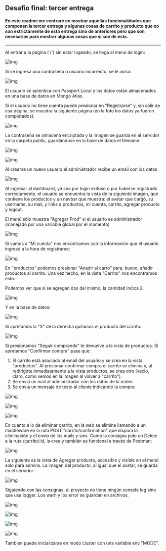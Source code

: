 ## Desafio final: tercer entrega
#### En este readme me centraré en mostrar aquellas funcionalidades que componen la tercer entrega y algunas cosas de carrito y producto que no son estrictamente de esta entrega sino de anteriores pero que son necesarias para mostrar algunas cosas que sí son de esta.
----------------------------------------------

Al entrar a la página ('/') sin estar logeado, se llega al menú de login:

![img](https://imgur.com/MqSHQY5.jpg)

Si se ingresa una contraseña o usuario incorrecto, se le avisa:

![img](https://imgur.com/ch4rI9P.jpg)

El usuario se autentica con Passport Local y los datos están almacenados en una base de datos en Mongo Atlas.

Si el usuario no tiene cuenta puede presionar en "Registrarse" y, sin salir de esa página, se muestra la siguiente página (en la foto los datos ya fueron completados):

![img](https://imgur.com/cD0mqgv.jpg)

La contraseña se almacena encriptada y la imagen se guarda en el servidor en la carpeta public, guardándose en la base de datos el filename.

![img](https://imgur.com/2n4ptVI.jpg)

![img](https://imgur.com/hRxKPLT.jpg)

Al crearse un nuevo usuario el administrador recibe un email con los datos

![img](https://imgur.com/V0q96va.jpg)

Al ingresar al dashboard, ya sea por login exitoso o por haberse registrado correctamente, el usuario se encuentra la vista de la siguiente imagen, que contiene los productos y un navbar que muestra: el avatar que cargó, su username, su mail, y links a productos, mi cuenta, carrito, agregar producto y logout.

El menú sólo muestra "Agregar Prod" si el usuario es administrador (manejado por una variable global por el momento)

![img](https://imgur.com/yhVyGXQ.jpg)

Si vamos a "Mi cuenta" nos encontramos con la información que el usuario ingresó a la hora de registrarse:

![img](https://imgur.com/hjtBvcd.jpg)

En "productos" podemos presionar "Anadir al carro" para, bueno, añadir productos al carrito. Una vez hecho, en la vista "Carrito" nos encontramos esto:

Podemos ver que si se agregan dos del mismo, la cantidad indica 2.

![img](https://imgur.com/t6ehAqe.jpg)

Y en la base de datos:

![img](https://imgur.com/bA9h6rm.jpg)

Si apretamos la "X" de la derecha quitamos el producto del carrito:

![img](https://imgur.com/ERahhSK.jpg)

Si presionamos "Seguir comprando" te devuelve a la vista de productos. Si apretamos "Confirmar compra" pasa que:

1. El carrito está asociado al email del usuario y se crea en la vista "productos". Al presionar confirmar compra el carrito se elimina y, al redirigirte inmediatamente a la vista productos, se crea otro (vacio, claro, como vemos en la imagen al volver a "carrito").
2. Se envia un mail al administrador con los datos de la orden.
3. Se envia un mensaje de texto al cliente indicando la compra.

![img](https://imgur.com/L3Zlvmf.jpg)

![img](https://imgur.com/V0yhbbE.jpg)

![img](https://imgur.com/fopnZ5c.jpg)

En cuanto a lo de eliminar carrito, en la web se elimina llamando a un middleware en la ruta POST "carrito/confirmation" que dispara la eliminación y el envío de los mails y sms. Como la consigna pide un Delete a la ruta /carrito/:id, la cree y también es funcional a través de Postman:

![img](https://imgur.com/3W6Weay.jpg)



La siguiente es la vista de Agregar producto, accesible y visible en el menú solo para admins. La imagen del producto, al igual que el avatar, se guarda en el servidor.

![img](https://imgur.com/KNTQouy.jpg)

Siguiendo con las consignas, el proyecto no tiene ningún console log sino que usa logger. Los warn y los error se guardan en archivos.

![img](https://imgur.com/YZtEqMV.jpg)

![img](https://imgur.com/JxZgj5O.jpg)

![img](https://imgur.com/UxVo8Nz.jpg)

![img](https://imgur.com/VBPCLl8.jpg)

Tambien puede inicializarse en modo cluster con una variable env "MODE".
